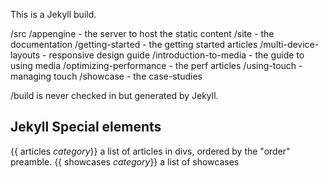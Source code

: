 This is a Jekyll build.
  
/src
  /appengine - the server to host the static content
  /site - the documentation
    /getting-started - the getting started articles
    /multi-device-layouts - responsive design guide
    /introduction-to-media - the guide to using media
    /optimizing-performance - the perf articles
    /using-touch - managing touch
    /showcase - the case-studies

/build is never checked in but generated by Jekyll.


Jekyll Special elements
-----------------------

{{ articles _category_}} a list of articles in divs, ordered by the "order" preamble.
{{ showcases _category_}} a list of showcases
